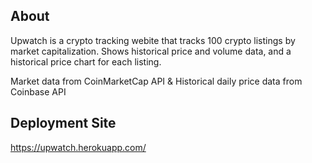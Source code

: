## About

Upwatch is a crypto tracking webite that tracks 100 crypto listings by market capitalization. Shows historical price and volume data, and a historical price chart for each listing.

Market data from CoinMarketCap API & Historical daily price data from Coinbase API

## Deployment Site

https://upwatch.herokuapp.com/
